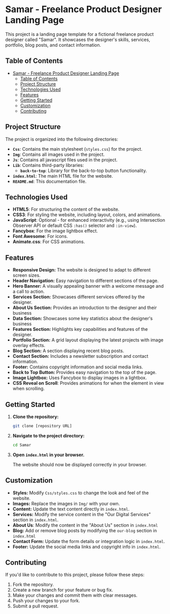 # Samar - Freelance Product Designer Landing Page

This project is a landing page template for a fictional freelance product designer called "Samar". It showcases the designer's skills, services, portfolio, blog posts, and contact information.

## Table of Contents

- [Samar - Freelance Product Designer Landing Page](#samar---freelance-product-designer-landing-page)
  - [Table of Contents](#table-of-contents)
  - [Project Structure](#project-structure)
  - [Technologies Used](#technologies-used)
  - [Features](#features)
  - [Getting Started](#getting-started)
  - [Customization](#customization)
  - [Contributing](#contributing)

## Project Structure

The project is organized into the following directories:

-   **`Css`**: Contains the main stylesheet (`styles.css`) for the project.
-   **`Img`**: Contains all images used in the project.
-   **`Js`**: Contains all javascript files used in the project.
-   **`Lib`**: Contains third-party libraries:
    -   **`back-to-top`**: Library for the back-to-top button functionality.
-   **`index.html`**: The main HTML file for the website.
-   **`README.md`**: This documentation file.

## Technologies Used

-   **HTML5**: For structuring the content of the website.
-   **CSS3**: For styling the website, including layout, colors, and animations.
-   **JavaScript**: Optional - for enhanced interactivity (e.g., using Intersection Observer API or default CSS `:has()` selector and `:in-view`).
-   **Fancybox**: For the image lightbox effect.
-   **Font Awesome**: For icons.
-   **Animate.css**: For CSS animations.

## Features

-   **Responsive Design:** The website is designed to adapt to different screen sizes.
-   **Header Navigation:** Easy navigation to different sections of the page.
-   **Hero Banner:** A visually appealing banner with a welcome message and a call to action.
-   **Services Section:** Showcases different services offered by the designer.
-   **About Us Section:** Provides an introduction to the designer and their business
-   **Data Section:** Showcases some key statistics about the designer's business
-   **Features Section:** Highlights key capabilities and features of the designer.
-   **Portfolio Section:** A grid layout displaying the latest projects with image overlay effects.
-   **Blog Section:** A section displaying recent blog posts.
-   **Contact Section:** Includes a newsletter subscription and contact information.
-   **Footer:** Contains copyright information and social media links.
-   **Back to Top Button:** Provides easy navigation to the top of the page.
-   **Image Lightbox:** Uses Fancybox to display images in a lightbox.
-   **CSS Reveal on Scroll**: Provides animations for when the element in view when scrolling.

## Getting Started

1.  **Clone the repository:**

    ```bash
    git clone [repository URL]
    ```

2.  **Navigate to the project directory:**

    ```bash
    cd Samar
    ```

3.  **Open `index.html` in your browser.**

    The website should now be displayed correctly in your browser.

## Customization

-   **Styles:** Modify `Css/styles.css` to change the look and feel of the website.
-   **Images:** Replace the images in `Img/` with your own.
-   **Content:** Update the text content directly in `index.html`.
-   **Services:** Modify the service content in the "Our Digital Services" section in `index.html`.
-   **About Us**: Modify the content in the "About Us" section in `index.html`
-   **Blog:** Add or remove blog posts by modifying the `our-blog` section in `index.html`
-   **Contact Form:** Update the form details or integration logic in `index.html`.
-   **Footer:** Update the social media links and copyright info in `index.html`.

## Contributing

If you'd like to contribute to this project, please follow these steps:

1.  Fork the repository.
2.  Create a new branch for your feature or bug fix.
3.  Make your changes and commit them with clear messages.
4.  Push your changes to your fork.
5.  Submit a pull request.
